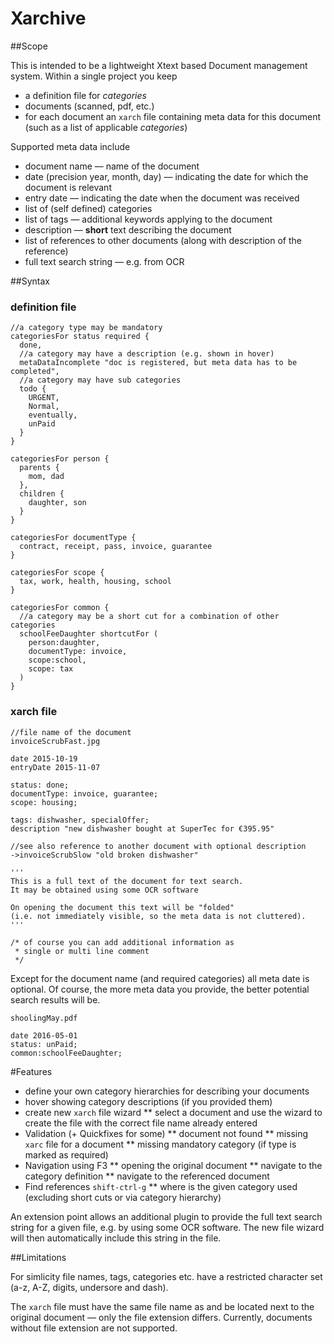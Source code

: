 # Xarchive

##Scope

This is intended to be a lightweight Xtext based Document management system. Within a single project you keep 
* a definition file for _categories_
* documents (scanned, pdf, etc.)
* for each document an `xarch` file containing meta data for this document (such as a list of applicable _categories_)

Supported meta data include
* document name — name of the document
* date (precision year, month, day) — indicating the date for which the document is relevant
* entry date — indicating the date when the document was received
* list of (self defined) categories
* list of tags — additional keywords applying to the document
* description — **short** text describing the document
* list of references to other documents (along with description of the reference)
* full text search string — e.g. from OCR

##Syntax

### definition file

```
//a category type may be mandatory
categoriesFor status required {
  done,
  //a category may have a description (e.g. shown in hover)
  metaDataIncomplete "doc is registered, but meta data has to be completed",
  //a category may have sub categories
  todo {
    URGENT,
    Normal,
    eventually,
    unPaid
  }
}

categoriesFor person {
  parents {
    mom, dad
  },
  children {
    daughter, son
  }
}

categoriesFor documentType {
  contract, receipt, pass, invoice, guarantee
}

categoriesFor scope {
  tax, work, health, housing, school
}

categoriesFor common {
  //a category may be a short cut for a combination of other categories
  schoolFeeDaughter shortcutFor (
  	person:daughter,
  	documentType: invoice,
  	scope:school,
  	scope: tax
  )
}
```

### xarch file

```
//file name of the document
invoiceScrubFast.jpg

date 2015-10-19
entryDate 2015-11-07 

status: done;  
documentType: invoice, guarantee;
scope: housing;

tags: dishwasher, specialOffer;
description "new dishwasher bought at SuperTec for €395.95"

//see also reference to another document with optional description
->invoiceScrubSlow "old broken dishwasher"

'''
This is a full text of the document for text search.
It may be obtained using some OCR software

On opening the document this text will be "folded" 
(i.e. not immediately visible, so the meta data is not cluttered). 
'''

/* of course you can add additional information as 
 * single or multi line comment  
 */
```
Except for the document name (and required categories) all meta date is optional. Of course, the more meta data you provide, the better potential search results will be.
```
shoolingMay.pdf

date 2016-05-01
status: unPaid;
common:schoolFeeDaughter;
```

#Features

* define your own category hierarchies for describing your documents
* hover showing category descriptions (if you provided them)
* create new `xarch` file wizard
** select a document and use the wizard to create the file with the correct file name already entered
* Validation (+ Quickfixes for some)
** document not found
** missing `xarc` file for a document
** missing mandatory category (if type is marked as required)
* Navigation using F3
** opening the original document
** navigate to the category definition
** navigate to the referenced document
* Find references `shift-ctrl-g`
** where is the given category used (excluding short cuts or via category hierarchy)

An extension point allows an additional plugin to provide the full text search string for a given file, e.g. by using some OCR software.
The new file wizard will then automatically include this string in the file. 

##Limitations

For simlicity file names, tags, categories etc. have a restricted character set (a-z, A-Z, digits, undersore and dash).

The `xarch` file must have the same file name as and be located next to the original document — only the file extension differs. Currently, documents without file extension are not supported.